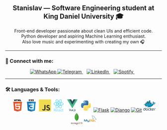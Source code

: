 <h2 align="center">Stanislav — Software Engineering student at King Daniel University 🎓</h2>

<p align="center">
  Front-end developer passionate about clean UIs and efficient code.<br>
  Python developer and aspiring Machine Learning enthusiast.<br>
  Also love music and experimenting with creating my own 🎧
</p>

---

### 🤝 Connect with me:
<p align="center">
  <a href="https://wa.me/+380975264440" target="_blank" rel="noopener noreferrer">
    <img src="https://cdn-icons-png.flaticon.com/512/733/733585.png" alt="WhatsApp" width="36" height="36" />
  </a>
   <a href="https://t.me/Stason_IT" target="_blank" rel="noopener noreferrer">
    <img src="https://cdn-icons-png.flaticon.com/512/2111/2111646.png" alt="Telegram" width="36" height="36" />
  </a>
  &nbsp;&nbsp;
  <a href="https://linkedin.com/in/stanislav-mykhalchuk" target="_blank" rel="noopener noreferrer">
    <img src="https://raw.githubusercontent.com/rahuldkjain/github-profile-readme-generator/master/src/images/icons/Social/linked-in-alt.svg" alt="LinkedIn" width="36" height="36" />
  </a>
  &nbsp;&nbsp;
  <a href="https://open.spotify.com/track/5Zgufw3jqAhgmgMgtojDsr?si=3cc196c469b94154" target="_blank" rel="noopener noreferrer">
    <img src="https://cdn-icons-png.flaticon.com/512/2111/2111624.png" alt="Spotify" width="36" height="36" />
  </a>
  &nbsp;&nbsp;
</p>

---

### 🛠️ Languages & Tools:
<p align="center">
  <a href="https://developer.mozilla.org/en-US/docs/Web/HTML" target="_blank"><img src="https://raw.githubusercontent.com/devicons/devicon/master/icons/html5/html5-original-wordmark.svg" alt="HTML5" width="40" height="40"/></a>
  <a href="https://developer.mozilla.org/en-US/docs/Web/CSS" target="_blank"><img src="https://raw.githubusercontent.com/devicons/devicon/master/icons/css3/css3-original-wordmark.svg" alt="CSS3" width="40" height="40"/></a>
  <a href="https://developer.mozilla.org/en-US/docs/Web/JavaScript" target="_blank"><img src="https://raw.githubusercontent.com/devicons/devicon/master/icons/javascript/javascript-original.svg" alt="JavaScript" width="40" height="40"/></a>
  <a href="https://reactjs.org/" target="_blank"><img src="https://raw.githubusercontent.com/devicons/devicon/master/icons/react/react-original-wordmark.svg" alt="React" width="40" height="40"/></a>
  <a href="https://vuejs.org/" target="_blank"><img src="https://raw.githubusercontent.com/devicons/devicon/master/icons/vuejs/vuejs-original-wordmark.svg" alt="Vue.js" width="40" height="40"/></a>
  <a href="https://www.python.org" target="_blank"><img src="https://raw.githubusercontent.com/devicons/devicon/master/icons/python/python-original.svg" alt="Python" width="40" height="40"/></a>
  <a href="https://flask.palletsprojects.com/" target="_blank"><img src="https://cdn.worldvectorlogo.com/logos/flask.svg" alt="Flask" width="40" height="40"/></a>
  <a href="https://www.djangoproject.com/" target="_blank"><img src="https://cdn.worldvectorlogo.com/logos/django.svg" alt="Django" width="40" height="40"/></a>
  <a href="https://git-scm.com/" target="_blank"><img src="https://www.vectorlogo.zone/logos/git-scm/git-scm-icon.svg" alt="Git" width="40" height="40"/></a>
  <a href="https://www.docker.com/" target="_blank"><img src="https://raw.githubusercontent.com/devicons/devicon/master/icons/docker/docker-original-wordmark.svg" alt="Docker" width="40" height="40"/></a>
  <a href="https://www.mongodb.com/" target="_blank"><img src="https://raw.githubusercontent.com/devicons/devicon/master/icons/mongodb/mongodb-original-wordmark.svg" alt="MongoDB" width="40" height="40"/></a>
  <a href="https://www.mysql.com/" target="_blank"><img src="https://raw.githubusercontent.com/devicons/devicon/master/icons/mysql/mysql-original-wordmark.svg" alt="MySQL" width="40" height="40"/></a>
</p>
